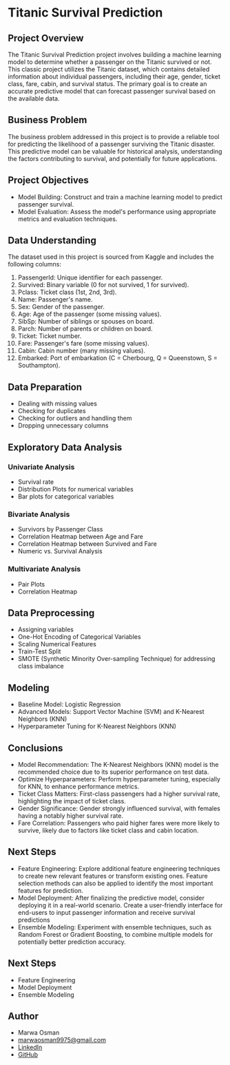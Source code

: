 # **Titanic Survival Prediction**

## **Project Overview**

The Titanic Survival Prediction project involves building a machine learning model to determine whether a passenger on the Titanic survived or not. This classic project utilizes the Titanic dataset, which contains detailed information about individual passengers, including their age, gender, ticket class, fare, cabin, and survival status. The primary goal is to create an accurate predictive model that can forecast passenger survival based on the available data.

## **Business Problem**

The business problem addressed in this project is to provide a reliable tool for predicting the likelihood of a passenger surviving the Titanic disaster. This predictive model can be valuable for historical analysis, understanding the factors contributing to survival, and potentially for future applications.

## **Project Objectives**

* Model Building: Construct and train a machine learning model to predict passenger survival.
* Model Evaluation: Assess the model's performance using appropriate metrics and evaluation techniques.

## **Data Understanding**

The dataset used in this project is sourced from Kaggle and includes the following columns:

1. PassengerId: Unique identifier for each passenger.
2. Survived: Binary variable (0 for not survived, 1 for survived).
3. Pclass: Ticket class (1st, 2nd, 3rd).
4. Name: Passenger's name.
5. Sex: Gender of the passenger.
6. Age: Age of the passenger (some missing values).
7. SibSp: Number of siblings or spouses on board.
8. Parch: Number of parents or children on board.
9. Ticket: Ticket number.
10. Fare: Passenger's fare (some missing values).
11. Cabin: Cabin number (many missing values).
12. Embarked: Port of embarkation (C = Cherbourg, Q = Queenstown, S = Southampton).

## **Data Preparation**

- Dealing with missing values
- Checking for duplicates
- Checking for outliers and handling them
- Dropping unnecessary columns

## **Exploratory Data Analysis**

### Univariate Analysis

- Survival rate
- Distribution Plots for numerical variables
- Bar plots for categorical variables

### Bivariate Analysis

- Survivors by Passenger Class
- Correlation Heatmap between Age and Fare
- Correlation Heatmap between Survived and Fare
- Numeric vs. Survival Analysis

### Multivariate Analysis

- Pair Plots
- Correlation Heatmap

## **Data Preprocessing**

- Assigning variables
- One-Hot Encoding of Categorical Variables
- Scaling Numerical Features
- Train-Test Split
- SMOTE (Synthetic Minority Over-sampling Technique) for addressing class imbalance

## **Modeling**

- Baseline Model: Logistic Regression
- Advanced Models: Support Vector Machine (SVM) and K-Nearest Neighbors (KNN)
- Hyperparameter Tuning for K-Nearest Neighbors (KNN)

## **Conclusions**
* Model Recommendation: The K-Nearest Neighbors (KNN) model is the recommended choice due to its superior performance on test data.
* Optimize Hyperparameters: Perform hyperparameter tuning, especially for KNN, to enhance performance metrics.
* Ticket Class Matters: First-class passengers had a higher survival rate, highlighting the impact of ticket class.
* Gender Significance: Gender strongly influenced survival, with females having a notably higher survival rate.
* Fare Correlation: Passengers who paid higher fares were more likely to survive, likely due to factors like ticket class and cabin location.


## **Next Steps**
* Feature Engineering: Explore additional feature engineering techniques to create new relevant features or transform existing ones. Feature selection methods can also be applied to identify the most important features for prediction.
* Model Deployment: After finalizing the predictive model, consider deploying it in a real-world scenario. Create a user-friendly interface for end-users to input passenger information and receive survival predictions
* Ensemble Modeling: Experiment with ensemble techniques, such as Random Forest or Gradient Boosting, to combine multiple models for potentially better prediction accuracy.

## **Next Steps**
* Feature Engineering
* Model Deployment
* Ensemble Modeling

## **Author**
- Marwa Osman
- marwaosman9975@gmail.com
- [LinkedIn](https://www.linkedin.com/in/marwa-osman-00190b222/)
- [GitHub](https://github.com/marwa9975)
